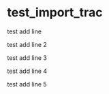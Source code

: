 test_import_trac
================

test add line

test add line 2

test add line 3

test add line 4

test add line 5
